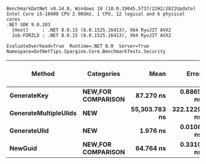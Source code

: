 ```

BenchmarkDotNet v0.14.0, Windows 10 (10.0.19045.5737/22H2/2022Update)
Intel Core i5-10400 CPU 2.90GHz, 1 CPU, 12 logical and 6 physical cores
.NET SDK 9.0.203
  [Host]     : .NET 8.0.15 (8.0.1525.16413), X64 RyuJIT AVX2
  Job-FORZLD : .NET 8.0.15 (8.0.1525.16413), X64 RyuJIT AVX2

EvaluateOverhead=True  Runtime=.NET 8.0  Server=True  
Namespace=DotNetTips.Spargine.Core.BenchmarkTests.Security  

```
| Method                | Categories                 | Mean          | Error       | StdDev      | StdErr     | Min           | Q1            | Median        | Q3            | Max           | Op/s          | CI99.9% Margin | Iterations | Kurtosis | MValue | Skewness | Rank | LogicalGroup | Baseline | Gen0   | Completed Work Items | Lock Contentions | Code Size | Exceptions | Allocated |
|---------------------- |--------------------------- |--------------:|------------:|------------:|-----------:|--------------:|--------------:|--------------:|--------------:|--------------:|--------------:|---------------:|-----------:|---------:|-------:|---------:|-----:|------------- |--------- |-------:|---------------------:|-----------------:|----------:|-----------:|----------:|
| **GenerateKey**           | ****NEW**,**FOR COMPARISON**** |     **87.270 ns** |   **0.8865 ns** |   **0.8292 ns** |  **0.2141 ns** |     **86.114 ns** |     **86.696 ns** |     **87.564 ns** |     **87.796 ns** |     **88.641 ns** |  **11,458,710.3** |       **7.393 ns** |      **15.00** |    **1.525** |  **2.000** |   **0.0578** |    **3** | *****            | **No**       | **0.0010** |                    **-** |                **-** |     **123 B** |          **-** |      **88 B** |
| **GenerateMultipleUlids** | ****NEW****                    | **55,303.783 ns** | **322.1229 ns** | **301.3139 ns** | **77.7989 ns** | **54,868.048 ns** | **55,121.292 ns** | **55,257.318 ns** | **55,500.787 ns** | **55,870.447 ns** |      **18,081.9** |     **-31.399 ns** |      **15.00** |    **1.839** |  **2.000** |   **0.2537** |    **4** | *****            | **No**       | **0.6714** |                    **-** |                **-** |     **457 B** |          **-** |   **61520 B** |
| **GenerateUlid**          | ****NEW****                    |      **1.976 ns** |   **0.0108 ns** |   **0.0084 ns** |  **0.0024 ns** |      **1.968 ns** |      **1.970 ns** |      **1.972 ns** |      **1.982 ns** |      **1.992 ns** | **506,050,846.7** |       **5.999 ns** |      **12.00** |    **1.761** |  **2.000** |   **0.7220** |    **1** | *****            | **No**       |      **-** |                    **-** |                **-** |     **179 B** |          **-** |         **-** |
| **NewGuid**               | ****NEW**,**FOR COMPARISON**** |     **64.764 ns** |   **0.3310 ns** |   **0.3096 ns** |  **0.0799 ns** |     **64.201 ns** |     **64.539 ns** |     **64.794 ns** |     **64.939 ns** |     **65.319 ns** |  **15,440,759.4** |       **7.460 ns** |      **15.00** |    **1.991** |  **2.000** |  **-0.0467** |    **2** | *****            | **No**       |      **-** |                    **-** |                **-** |     **292 B** |          **-** |         **-** |
